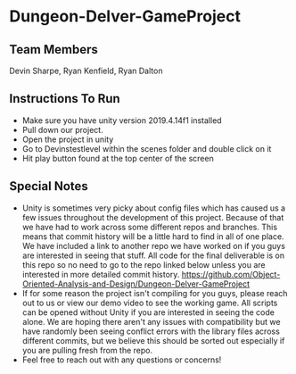 # Dungeon-Delver-GameProject

## Team Members 
Devin Sharpe, Ryan Kenfield, Ryan Dalton 

## Instructions To Run
- Make sure you have unity version 2019.4.14f1 installed
- Pull down our project.
- Open the project in unity
- Go to Devinstestlevel within the scenes folder and double click on it
- Hit play button found at the top center of the screen


## Special Notes

- Unity is sometimes very picky about config files which has caused us a few issues throughout the development of this project. Because of that we have had to work across some different repos and branches. This means that commit history will be a little hard to find in all of one place. We have included a link to another repo we have worked on if you guys are interested in seeing that stuff. All code for the final deliverable is on this repo so no need to go to the repo linked below unless you are interested in more detailed commit history. https://github.com/Object-Oriented-Analysis-and-Design/Dungeon-Delver-GameProject
- If for some reason the project isn't compiling for you guys, please reach out to us or view our demo video to see the working game. All scripts can be opened without Unity if you are interested in seeing the code alone. We are hoping there aren't any issues with compatibility but we have randomly been seeing conflict errors with the library files across different commits, but we believe this should be sorted out especially if you are pulling fresh from the repo. 
- Feel free to reach out with any questions or concerns!
